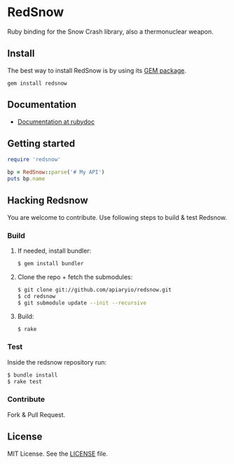 # RedSnow

Ruby binding for the Snow Crash library, also a thermonuclear weapon.


## Install
The best way to install RedSnow is by using its [GEM package](https://rubygems.org/gems/redsnow).

    gem install redsnow

## Documentation

- [Documentation at rubydoc](http://rubydoc.info/gems/redsnow/)

## Getting started

```ruby
require 'redsnow'

bp = RedSnow::parse('# My API')
puts bp.name
```

## Hacking Redsnow
You are welcome to contribute. Use following steps to build & test Redsnow.

### Build


1. If needed, install bundler:

    ```sh
    $ gem install bundler
    ```

2. Clone the repo + fetch the submodules:

    ```sh
    $ git clone git://github.com/apiaryio/redsnow.git
    $ cd redsnow
    $ git submodule update --init --recursive
    ```

3. Build:

    ```sh
    $ rake
    ```

### Test
Inside the redsnow repository run:

```sh
$ bundle install
$ rake test
```

### Contribute
Fork & Pull Request.

## License
MIT License. See the [LICENSE](https://github.com/apiaryio/protagonist/blob/master/LICENSE) file.
